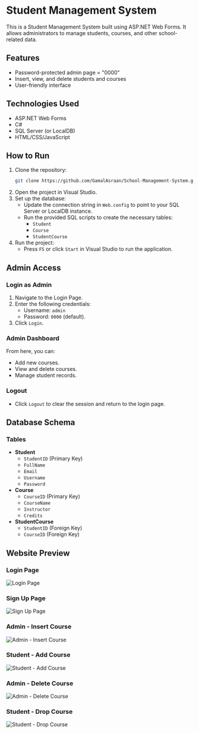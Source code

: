 # Student Management System

This is a Student Management System built using ASP.NET Web Forms. It allows administrators to manage students, courses, and other school-related data.

## Features
- Password-protected admin page = "0000"
- Insert, view, and delete students and courses
- User-friendly interface

## Technologies Used
- ASP.NET Web Forms
- C#
- SQL Server (or LocalDB)
- HTML/CSS/JavaScript

## How to Run
1. Clone the repository:
   ```bash
   git clone https://github.com/GamalAsraan/School-Management-System.git
2. Open the project in Visual Studio.
3. Set up the database:
   - Update the connection string in `Web.config` to point to your SQL Server or LocalDB instance.
   - Run the provided SQL scripts to create the necessary tables:
     - `Student`
     - `Course`
     - `StudentCourse`
4. Run the project:
   - Press `F5` or click `Start` in Visual Studio to run the application.

## Admin Access
### Login as Admin
1. Navigate to the Login Page.
2. Enter the following credentials:
   - Username: `admin`
   - Password: `0000` (default).
3. Click `Login`.

### Admin Dashboard
From here, you can:
- Add new courses.
- View and delete courses.
- Manage student records.

### Logout
- Click `Logout` to clear the session and return to the login page.

## Database Schema
### Tables
- **Student**
  - `StudentID` (Primary Key)
  - `FullName`
  - `Email`
  - `Username`
  - `Password`
- **Course**
  - `CourseID` (Primary Key)
  - `CourseName`
  - `Instructor`
  - `Credits`
- **StudentCourse**
  - `StudentID` (Foreign Key)
  - `CourseID` (Foreign Key)
  
## Website Preview

### Login Page
![Login Page](StudentManagement/Images/Login.png.png)

### Sign Up Page
![Sign Up Page](StudentManagement/Images/Sign-Up.png.png)


### Admin - Insert Course
![Admin - Insert Course](StudentManagement/Images/Admin-Insert-Course.png.png)

### Student - Add Course
![Student - Add Course](StudentManagement/Images/Student-Add-Course.png.png)

### Admin - Delete Course
![Admin - Delete Course](StudentManagement/Images/Admin-Delete-Course.png.png)

### Student - Drop Course
![Student - Drop Course](StudentManagement/Images/Student-Drop-Course.png.png)
